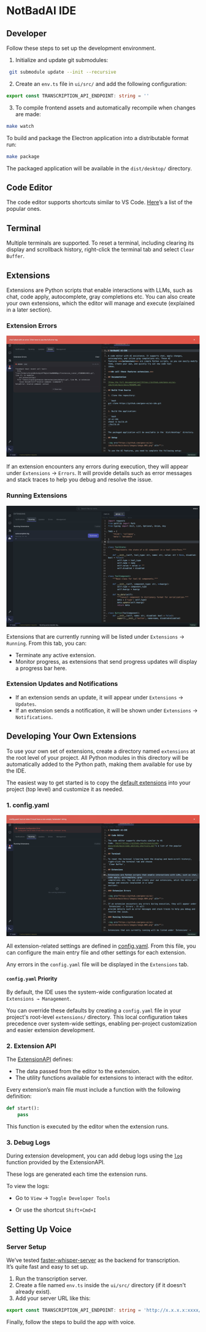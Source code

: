 # NotBadAI IDE

## Developer

Follow these steps to set up the development environment.

1. Initialize and update git submodules:

```bash
 git submodule update --init --recursive
```

2. Create an `env.ts` file in `ui/src/` and add the following configuration:

```typescript
export const TRANSCRIPTION_API_ENDPOINT: string = ''
```

3. To compile frontend assets and automatically recompile when changes are made:

```bash
make watch
```

To build and package the Electron application into a distributable format run:

```bash
make package
```

The packaged application will be available in the `dist/desktop/` directory.

## Code Editor

The code editor supports shortcuts similar to VS
Code. [Here](https://github.com/notbadai/ide/blob/main/docs/shortcuts.md)’s a list of the popular
ones.

## Terminal

Multiple terminals are supported. To reset a terminal, including clearing its display and scrollback history, right-click the terminal tab and select `Clear Buffer`.

## Extensions

Extensions are Python scripts that enable interactions with LLMs, such as chat, code apply, autocomplete, gray
completions etc. You can also create your own extensions, which the editor will manage and execute (explained in a later
section).

### Extension Errors

<img src="https://github.com/notbadai/ide/blob/main/docs/images/image.004.png" alt=""/>

If an extension encounters any errors during execution, they will appear under `Extensions` → `Errors`. It will
provide details such as error messages and stack traces to help you debug and resolve the issue.

### Running Extensions

<img src="https://github.com/notbadai/ide/blob/main/docs/images/image.005.png" alt=""/>

Extensions that are currently running will be listed under `Extensions` → `Running`.
From this tab, you can:

- Terminate any active extension.
- Monitor progress, as extensions that send progress updates will display a progress bar here.

### Extension Updates and Notifications

- If an extension sends an update, it will appear under `Extensions` → `Updates`.
- If an extension sends a notification, it will be shown under `Extensions` → `Notifications`.

## Developing Your Own Extensions

To use your own set of extensions, create a directory named `extensions` at the root level of your project.
All Python modules in this directory will be automatically added to the Python path, making them available for use by the IDE.

The easiest way to get started is to copy
the [default extensions](https://github.com/notbadai/extensions) into your project (top level) and
customize it as needed.

### 1. config.yaml

<img src="https://github.com/notbadai/ide/blob/main/docs/images/image.006.png" alt=""/>

All extension-related settings are defined in [config.yaml](https://github.com/notbadai/ide/blob/main/config.default.yaml).
From this file, you can configure the main entry file and other settings for each extension.

Any errors in the `config.yaml` file will be displayed in the `Extensions` tab.

#### `config.yaml` Priority

By default, the IDE uses the system-wide configuration located at `Extensions → Management`.

You can override these defaults by creating a `config.yaml` file in your project's root-level `extensions/` directory. This local configuration takes precedence over system-wide settings, enabling per-project customization and easier extension development.


### 2. Extension API

The [ExtensionAPI](https://github.com/notbadai/notbadai_ide/blob/main/notbadai_ide/api.py)
defines:

- The data passed from the editor to the extension.
- The utility functions available for extensions to interact with the editor.

Every extension’s main file must include a function with the following definition:

```python
def start():
    pass
``` 

This function is executed by the editor when the extension runs.

### 3. Debug Logs

During extension development, you can add debug logs using the [
`log`](https://github.com/hnipun/extensions/blob/32a86209fb968d1b157d72ef73e43d2a95452523/common/api.py#L234)  function
provided by the ExtensionAPI.

These logs are generated each time the extension runs.

To view the logs:

- Go to `View` → `Toggle Developer Tools`

- Or use the shortcut `Shift+Cmd+I` 

## Setting Up Voice

### Server Setup

We’ve tested [faster-whisper-server](https://github.com/etalab-ia/faster-whisper-server/tree/master) as the backend for
transcription.  
It’s quite fast and easy to set up.

1. Run the transcription server.
2. Create a file named `env.ts` inside the `ui/src/` directory (if it doesn't already exist).
3. Add your server URL like this:

```typescript
export const TRANSCRIPTION_API_ENDPOINT: string = 'http://x.x.x.x:xxxx/v1/audio/transcriptions'
```

Finally, follow the steps to build the app with voice.
